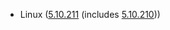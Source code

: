 - Linux ([5.10.211](https://lwn.net/Articles/964176) (includes [5.10.210](https://lwn.net/Articles/963360)))
